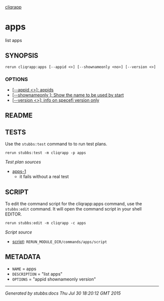 [cliqrapp](../../index.html)
# apps 

list apps

## SYNOPSIS

    rerun cliqrapp:apps [--appid <>] [--shownameonly <no>] [--version <>]

### OPTIONS

* [   [--appid <>]: appids](../../options/appid/index.html)
* [   [--shownameonly <no>]: Show the name to be used by start](../../options/shownameonly/index.html)
* [   [--version <>]: info on specefi version only](../../options/version/index.html)

## README



## TESTS

Use the `stubbs:test` command to to run test plans.

    rerun stubbs:test -m cliqrapp -p apps

*Test plan sources*

* [apps-1](../../tests/apps-1.html)
  * it fails without a real test

## SCRIPT

To edit the command script for the cliqrapp:apps command, 
use the `stubbs:edit`
command. It will open the command script in your shell EDITOR.

    rerun stubbs:edit -m cliqrapp -c apps

*Script source*

* [script](script.html): `RERUN_MODULE_DIR/commands/apps/script`

## METADATA

* `NAME` = apps
* `DESCRIPTION` = "list apps"
* `OPTIONS` = "appid shownameonly version"

----

*Generated by stubbs:docs Thu Jul 30 18:20:12 GMT 2015*

